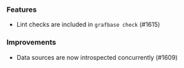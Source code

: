 ### Features

- Lint checks are included in `grafbase check` (#1615)

### Improvements

- Data sources are now introspected concurrently (#1609)
